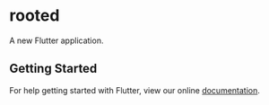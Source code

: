 # rooted

A new Flutter application.

## Getting Started

For help getting started with Flutter, view our online
[documentation](https://flutter.io/).
